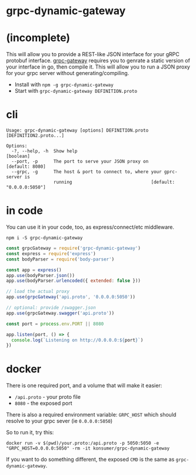 # grpc-dynamic-gateway

# (incomplete)

This will allow you to provide a REST-like JSON interface for your gRPC protobuf interface. [grpc-gateway](https://github.com/grpc-ecosystem/grpc-gateway) requires you to genrate a static version of your interface in go, then compile it. This will allow you to run a JSON proxy for your grpc server without generating/compiling.

* Install with `npm -g grpc-dynamic-gateway`
* Start with `grpc-dynamic-gateway DEFINITION.proto`


# cli

```
Usage: grpc-dynamic-gateway [options] DEFINITION.proto [DEFINITION2.proto...]

Options:
  -?, --help, -h  Show help                                            [boolean]
  --port, -p      The port to serve your JSON proxy on           [default: 8080]
  --grpc, -g      The host & port to connect to, where your gprc-server is
                  running                              [default: "0.0.0.0:5050"]
```

# in code

You can use it in your code, too, as express/connect/etc middleware.

`npm i -S grpc-dynamic-gateway`

```js
const grpcGateway = require('grpc-dynamic-gateway')
const express = require('express')
const bodyParser = require('body-parser')

const app = express()
app.use(bodyParser.json())
app.use(bodyParser.urlencoded({ extended: false }))

// load the actual proxy
app.use(grpcGateway('api.proto', '0.0.0.0:5050'))

// optional: provide /swagger.json
app.use(grpcGateway.swagger('api.proto'))

const port = process.env.PORT || 8080

app.listen(port, () => {
  console.log(`Listening on http://0.0.0.0:${port}`)
})
```

# docker

There is one required port, and a volume that will make it easier:

- `/api.proto` - your proto file
- `8080` - the exposed port

There is also a required environment variable: `GRPC_HOST` which should resolve to your grpc sever (ie `0.0.0.0:5050`)

So to run it, try this:

```
docker run -v $(pwd)/your.proto:/api.proto -p 5050:5050 -e "GRPC_HOST=0.0.0.0:5050" -rm -it konsumer/grpc-dynamic-gateway
```

If you want to do something different, the exposed `CMD` is the same as `grpc-dynamic-gateway`.